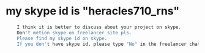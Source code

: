 # my skype id is "heracles710_rns"

```bash
    I think it is better to discuss about your project on skype.
    Don't metion skype on freelancer site pls.
    Please find my skype id on skype.
    If you don't have skype id, please type "No" in the freelancer chatting.


